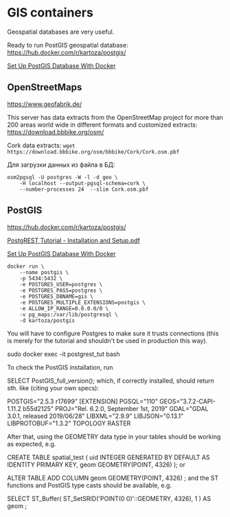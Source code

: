 # GIS containers

Geospatial databases are very useful.

Ready to run PostGIS geospatial database: https://hub.docker.com/r/kartoza/postgis/

[Set Up PostGIS Database With Docker](https://alexurquhart.com/post/set-up-postgis-with-docker/)

## OpenStreetMaps

https://www.geofabrik.de/

This server has data extracts from the OpenStreetMap project for more than 200 areas world wide in different formats and customized extracts: https://download.bbbike.org/osm/

Cork data extracts: `wget https://download.bbbike.org/osm/bbbike/Cork/Cork.osm.pbf`

Для загрузки данных из файла в БД:

```
osm2pgsql -U postgres -W -l -d geo \
    -H localhost --output-pgsql-schema=cork \
    --number-processes 24  --slim Cork.osm.pbf
```

## PostGIS

https://hub.docker.com/r/kartoza/postgis/

[PostgREST Tutorial - Installation and Setup.pdf](:/37f91a3c195947ea98d5ae909dd3ccc0)

[Set Up PostGIS Database With Docker](https://alexurquhart.com/post/set-up-postgis-with-docker/)

```
docker run \
    --name postgis \
    -p 5434:5432 \
    -e POSTGRES_USER=postgres \
    -e POSTGRES_PASS=postgres \
    -e POSTGRES_DBNAME=gis \
    -e POSTGRES_MULTIPLE_EXTENSIONS=postgis \
    -e ALLOW_IP_RANGE=0.0.0.0/0 \
    -v pg_maps:/var/lib/postgresql \
    -d kartoza/postgis
```

You will have to configure Postgres to make sure it trusts connections (this is merely for the tutorial and shouldn't be used in production this way).

sudo docker exec -it postgrest_tut bash

To check the PostGIS installation, run

SELECT PostGIS_full_version();
which, if correctly installed, should return sth. like (citing your own specs):

POSTGIS="2.5.3 r17699" [EXTENSION] PGSQL="110" GEOS="3.7.2-CAPI-1.11.2 b55d2125" PROJ="Rel. 6.2.0, September 1st, 2019" GDAL="GDAL 3.0.1, released 2019/06/28" LIBXML="2.9.9" LIBJSON="0.13.1" LIBPROTOBUF="1.3.2" TOPOLOGY RASTER

After that, using the GEOMETRY data type in your tables should be working as expected, e.g.

CREATE TABLE spatial_test (
uid INTEGER GENERATED BY DEFAULT AS IDENTITY PRIMARY KEY,
geom GEOMETRY(POINT, 4326)
);
or

ALTER TABLE <table>
ADD COLUMN geom GEOMETRY(POINT, 4326)
;
and the ST functions and PostGIS type casts should be available, e.g.

SELECT ST_Buffer(
ST_SetSRID('POINT(0 0)'::GEOMETRY, 4326),
1
) AS geom
;
